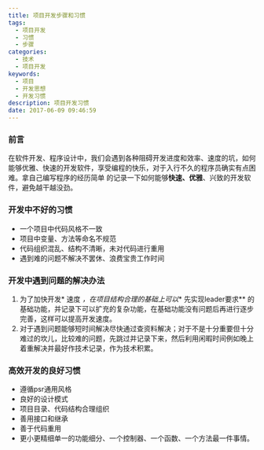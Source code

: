 ```yaml
---
title: 项目开发步骤和习惯
tags:
  - 项目开发
  - 习惯
  - 步骤
categories:
  - 技术
  - 项目开发
keywords:
  - 项目
  - 开发思想
  - 开发习惯
description: 项目开发习惯
date: 2017-06-09 09:46:59
---
```


### 前言
在软件开发、程序设计中，我们会遇到各种阻碍开发进度和效率、速度的坑，如何能够优雅、快速的开发软件，享受编程的快乐，对于入行不久的程序员确实有点困难。拿自己编写程序的经历简单
的记录一下如何能够**快速、优雅**、兴致的开发软件，避免越干越没劲。

### 开发中不好的习惯
* 一个项目中代码风格不一致
* 项目中变量、方法等命名不规范
* 代码组织混乱、结构不清晰，未对代码进行重用
* 遇到难的问题不解决不罢休、浪费宝贵工作时间

<!--more-->  

### 开发中遇到问题的解决办法
1. 为了加快开发* 速度 *，在项目结构合理的基础上可以** 先实现leader要求** 的基础功能，并记录下可以扩充的复杂功能，在基础功能没有问题后再进行逐步完善，这样可以提高开发速度。 
2. 对于遇到问题能够短时间解决尽快通过查资料解决；对于不是十分重要但十分难过的坎儿，比较难的问题，先跳过并记录下来，然后利用闲暇时间例如晚上着重解决并最好作技术记录，作为技术积累。

### 高效开发的良好习惯
* 遵循psr通用风格
* 良好的设计模式
* 项目目录、代码结构合理组织
* 善用接口和继承
* 善于代码重用
* 更小更精细单一的功能细分、一个控制器、一个函数、一个方法最一件事情。